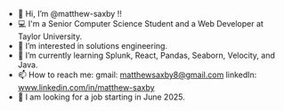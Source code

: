 - 👋 Hi, I’m @matthew-saxby !!
- 💻 I'm a Senior Computer Science Student and a Web Developer at Taylor University.
- 👀 I’m interested in solutions engineering.
- 🌱 I’m currently learning Splunk, React, Pandas, Seaborn, Velocity, and Java.
- 📫 How to reach me:
  gmail: matthewsaxby8@gmail.com
  linkedIn: www.linkedin.com/in/matthew-saxby
- 👷 I am looking for a job starting in June 2025.

<!---
matthew-saxby/matthew-saxby is a ✨ special ✨ repository because its `README.md` (this file) appears on your GitHub profile.
You can click the Preview link to take a look at your changes.
--->
